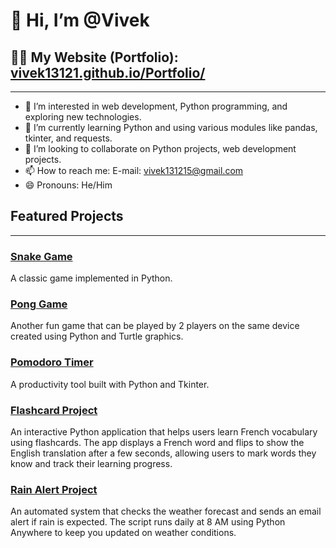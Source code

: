 # 👋 Hi, I’m @Vivek
## 👨‍💻 My Website (Portfolio): [vivek13121.github.io/Portfolio/](https://vivek13121.github.io/Portfolio/)
---

- 👀 I’m interested in web development, Python programming, and exploring new technologies.
- 🌱 I’m currently learning Python and using various modules like pandas, tkinter, and requests.
- 💞️ I’m looking to collaborate on Python projects, web development projects.
- 📫 How to reach me: E-mail: vivek131215@gmail.com
- 😄 Pronouns: He/Him

## Featured Projects
---

### [Snake Game](https://github.com/Vivek13121/My-Projects/tree/67c04c564048ba8868ff934486228c479d1bef61/Snake_Game)
A classic game implemented in Python.

### [Pong Game](https://github.com/Vivek13121/My-Projects/tree/67c04c564048ba8868ff934486228c479d1bef61/Pong_Game)
Another fun game that can be played by 2 players on the same device created using Python and Turtle graphics.

### [Pomodoro Timer](https://github.com/Vivek13121/My-Projects/tree/67c04c564048ba8868ff934486228c479d1bef61/Pomodoro_GUI)
A productivity tool built with Python and Tkinter.

### [Flashcard Project](https://github.com/Vivek13121/My-Projects/tree/081b9be0312f9b3b169e8bc6713bf8a55b2d7f46/Flashcard)
An interactive Python application that helps users learn French vocabulary using flashcards. The app displays a French word and flips to show the English translation after a few seconds, allowing users to mark words they know and track their learning progress.

### [Rain Alert Project](https://github.com/Vivek13121/My-Projects/tree/081b9be0312f9b3b169e8bc6713bf8a55b2d7f46/Automated_Rain_Alert)
An automated system that checks the weather forecast and sends an email alert if rain is expected. The script runs daily at 8 AM using Python Anywhere to keep you updated on weather conditions.
